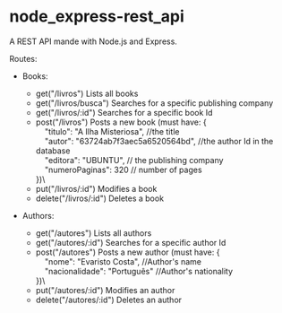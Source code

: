 # node_express-rest_api

A REST API mande with Node.js and Express.

Routes:

  - Books:
    - get("/livros") Lists all books
    - get("/livros/busca") Searches for a specific publishing company
    - get("/livros/:id") Searches for a specific book Id
    - post("/livros") Posts a new book (must have: {\
        &nbsp;&nbsp;&nbsp;&nbsp;"titulo": "A Ilha Misteriosa", //the title\
        &nbsp;&nbsp;&nbsp;&nbsp;"autor": "63724ab7f3aec5a6520564bd", //the author Id in the database\
        &nbsp;&nbsp;&nbsp;&nbsp;"editora": "UBUNTU", // the publishing company\
        &nbsp;&nbsp;&nbsp;&nbsp;"numeroPaginas": 320 // number of pages\
      })\
    - put("/livros/:id") Modifies a book
    - delete("/livros/:id") Deletes a book

  - Authors:
    - get("/autores") Lists all authors
    - get("/autores/:id") Searches for a specific author Id
    - post("/autores") Posts a new author (must have: {\
        &nbsp;&nbsp;&nbsp;&nbsp;"nome": "Evaristo Costa", //Author's name\
        &nbsp;&nbsp;&nbsp;&nbsp;"nacionalidade": "Português" //Author's nationality\
      })\
    - put("/autores/:id") Modifies an author
    - delete("/autores/:id") Deletes an author